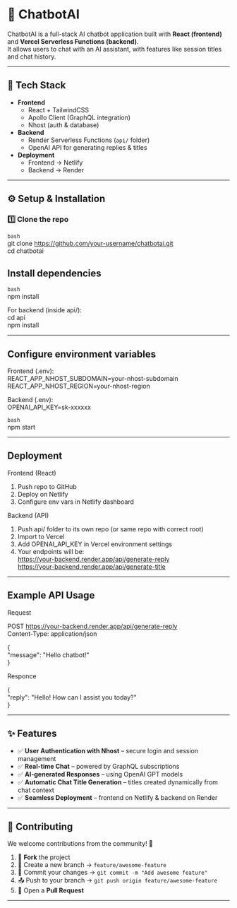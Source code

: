 # 🤖 ChatbotAI

ChatbotAI is a full-stack AI chatbot application built with **React (frontend)** and **Vercel Serverless Functions (backend)**.  
It allows users to chat with an AI assistant, with features like session titles and chat history.

---

## 🚀 Tech Stack

- **Frontend**
  - React + TailwindCSS
  - Apollo Client (GraphQL integration)
  - Nhost (auth & database)
- **Backend**
  - Render Serverless Functions (`api/` folder)
  - OpenAI API for generating replies & titles
- **Deployment**
  - Frontend → Netlify
  - Backend → Render

---


## ⚙️ Setup & Installation

### 1️⃣ Clone the repo
```bash```  
git clone https://github.com/your-username/chatbotai.git  
cd chatbotai


## Install dependencies
```bash```  
npm install

For backend (inside api/):  
cd api  
npm install


---

## Configure environment variables
Frontend (.env):  
REACT_APP_NHOST_SUBDOMAIN=your-nhost-subdomain  
REACT_APP_NHOST_REGION=your-nhost-region  

Backend (.env):  
OPENAI_API_KEY=sk-xxxxxx

```bash```  
npm start

---

## Deployment
Frontend (React)  
  1. Push repo to GitHub  
  2. Deploy on Netlify  
  3. Configure env vars in Netlify dashboard  

Backend (API)  
  1. Push api/ folder to its own repo (or same repo with correct root)  
  2. Import to Vercel  
  3. Add OPENAI_API_KEY in Vercel environment settings  
  4. Your endpoints will be:    
      https://your-backend.render.app/api/generate-reply  
      https://your-backend.render.app/api/generate-title

---

## Example API Usage

Request  

POST https://your-backend.render.app/api/generate-reply  
Content-Type: application/json  

{  
  "message": "Hello chatbot!"  
}  

Responce  

{  
  "reply": "Hello! How can I assist you today?"  
}

--- 

## ✨ Features

- ✅ **User Authentication with Nhost** – secure login and session management  
- ✅ **Real-time Chat** – powered by GraphQL subscriptions  
- ✅ **AI-generated Responses** – using OpenAI GPT models  
- ✅ **Automatic Chat Title Generation** – titles created dynamically from chat context  
- ✅ **Seamless Deployment** – frontend on Netlify & backend on Render  

---

## 🤝 Contributing

We welcome contributions from the community! 🚀  

1. 🍴 **Fork** the project  
2. 🌱 Create a new branch → `feature/awesome-feature`  
3. 💾 Commit your changes → `git commit -m "Add awesome feature"`  
4. 📤 Push to your branch → `git push origin feature/awesome-feature`  
5. 🔀 Open a **Pull Request**  

---

     
